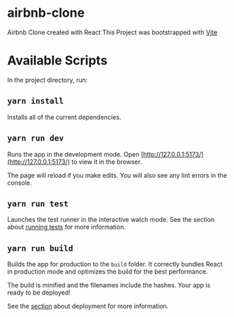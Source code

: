 # airbnb-clone
Airbnb Clone created with React
This Project was bootstrapped with [Vite](https://vitejs.dev/guide/)

# Available Scripts

In the project directory, run:

## `yarn install`

Installs all of the current dependencies.

## `yarn run dev`

Runs the app in the development mode.
Open [http://127.0.0.1:5173/](http://127.0.0.1:5173/) to view it in the browser.

The page will reload if you make edits.
You will also see any lint errors in the console.

## `yarn run test`

Launches the test runner in the interactive watch mode.
See the section about [running tests](https://classic.yarnpkg.com/lang/en/docs/cli/test/) for more information.

## `yarn run build`

Builds the app for production to the `build` folder.
It correctly bundles React in production mode and optimizes the build for the best performance.

The build is minified and the filenames include the hashes.
Your app is ready to be deployed!

See the [section](https://classic.yarnpkg.com/lang/en/docs/cli/run/) about deployment for more information.

